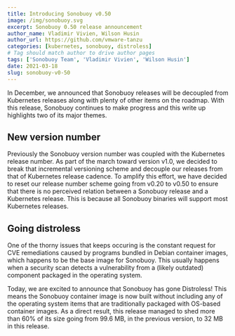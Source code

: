 ```yaml
---
title: Introducing Sonobuoy v0.50
image: /img/sonobuoy.svg
excerpt: Sonobuoy 0.50 release announcement
author_name: Vladimir Vivien, Wilson Husin
author_url: https://github.com/vmware-tanzu
categories: [kubernetes, sonobuoy, distroless]
# Tag should match author to drive author pages
tags: ['Sonobuoy Team', 'Vladimir Vivien', 'Wilson Husin']
date: 2021-03-18
slug: sonobuoy-v0-50
---
```


In December, we announced that Sonobuoy releases will be decoupled from Kubernetes releases along with plenty of other items on the roadmap. With this release, Sonobuoy continues to make progress and this write up highlights two of its major themes.

## New version number

Previously the Sonobuoy version number was coupled with the Kubernetes release number. As part of the march toward version v1.0, we decided to break that incremental versioning scheme and decouple our releases from that of Kubernetes release cadence. To amplify this effort, we have decided to reset our release number scheme going from v0.20 to v0.50 to ensure that there is no perceived relation between a Sonobuoy release and a Kubernetes release.  This is because all Sonobuoy binaries will support most Kubernetes releases.

## Going distroless

One of the thorny issues that keeps occuring is the constant request for CVE remediations caused by programs bundled in Debian container images, which happens to be the base image for Sonobuoy.  This usually happens when a security scan detects a vulnerability from a (likely outdated) component packaged in the operating system.

Today, we are excited to announce that Sonobuoy has gone Distroless! This means the Sonobuoy container image is now built without including any of the operating system items that are traditionally packaged with OS-based container images.  As a direct result, this release managed to shed more than 60% of its size going from 99.6 MB, in the previous version, to 32 MB in this release.

